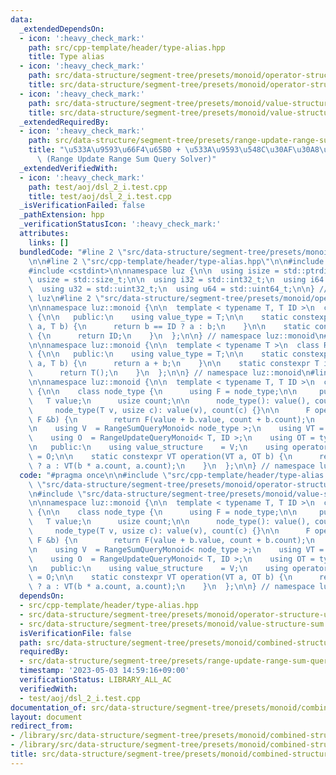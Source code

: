 ```yaml
---
data:
  _extendedDependsOn:
  - icon: ':heavy_check_mark:'
    path: src/cpp-template/header/type-alias.hpp
    title: Type alias
  - icon: ':heavy_check_mark:'
    path: src/data-structure/segment-tree/presets/monoid/operator-structure-update.hpp
    title: src/data-structure/segment-tree/presets/monoid/operator-structure-update.hpp
  - icon: ':heavy_check_mark:'
    path: src/data-structure/segment-tree/presets/monoid/value-structure-sum.hpp
    title: src/data-structure/segment-tree/presets/monoid/value-structure-sum.hpp
  _extendedRequiredBy:
  - icon: ':heavy_check_mark:'
    path: src/data-structure/segment-tree/presets/range-update-range-sum-query-solver.hpp
    title: "\u533A\u9593\u66F4\u65B0 + \u533A\u9593\u548C\u30AF\u30A8\u30EA solver\
      \ (Range Update Range Sum Query Solver)"
  _extendedVerifiedWith:
  - icon: ':heavy_check_mark:'
    path: test/aoj/dsl_2_i.test.cpp
    title: test/aoj/dsl_2_i.test.cpp
  _isVerificationFailed: false
  _pathExtension: hpp
  _verificationStatusIcon: ':heavy_check_mark:'
  attributes:
    links: []
  bundledCode: "#line 2 \"src/data-structure/segment-tree/presets/monoid/combined-structure-update-sum.hpp\"\
    \n\n#line 2 \"src/cpp-template/header/type-alias.hpp\"\n\n#include <cstddef>\n\
    #include <cstdint>\n\nnamespace luz {\n\n  using isize = std::ptrdiff_t;\n  using\
    \ usize = std::size_t;\n\n  using i32 = std::int32_t;\n  using i64 = std::int64_t;\n\
    \  using u32 = std::uint32_t;\n  using u64 = std::uint64_t;\n\n} // namespace\
    \ luz\n#line 2 \"src/data-structure/segment-tree/presets/monoid/operator-structure-update.hpp\"\
    \n\nnamespace luz::monoid {\n\n  template < typename T, T ID >\n  class RangeUpdateQueryMonoid\
    \ {\n\n   public:\n    using value_type = T;\n\n    static constexpr T operation(T\
    \ a, T b) {\n      return b == ID ? a : b;\n    }\n\n    static constexpr T identity()\
    \ {\n      return ID;\n    }\n  };\n\n} // namespace luz::monoid\n#line 2 \"src/data-structure/segment-tree/presets/monoid/value-structure-sum.hpp\"\
    \n\nnamespace luz::monoid {\n\n  template < typename T >\n  class RangeSumQueryMonoid\
    \ {\n\n   public:\n    using value_type = T;\n\n    static constexpr T operation(T\
    \ a, T b) {\n      return a + b;\n    }\n\n    static constexpr T identity() {\n\
    \      return T();\n    }\n  };\n\n} // namespace luz::monoid\n#line 6 \"src/data-structure/segment-tree/presets/monoid/combined-structure-update-sum.hpp\"\
    \n\nnamespace luz::monoid {\n\n  template < typename T, T ID >\n  class RangeUpdateRangeSumQueryMonoid\
    \ {\n\n    class node_type {\n      using F = node_type;\n\n     public:\n   \
    \   T value;\n      usize count;\n\n      node_type(): value(), count() {}\n \
    \     node_type(T v, usize c): value(v), count(c) {}\n\n      F operator+(const\
    \ F &b) {\n        return F(value + b.value, count + b.count);\n      }\n    };\n\
    \n    using V  = RangeSumQueryMonoid< node_type >;\n    using VT = typename V::value_type;\n\
    \    using O  = RangeUpdateQueryMonoid< T, ID >;\n    using OT = typename O::value_type;\n\
    \n   public:\n    using value_structure    = V;\n    using operator_structure\
    \ = O;\n\n    static constexpr VT operation(VT a, OT b) {\n      return b == ID\
    \ ? a : VT(b * a.count, a.count);\n    }\n  };\n\n} // namespace luz::monoid\n"
  code: "#pragma once\n\n#include \"src/cpp-template/header/type-alias.hpp\"\n#include\
    \ \"src/data-structure/segment-tree/presets/monoid/operator-structure-update.hpp\"\
    \n#include \"src/data-structure/segment-tree/presets/monoid/value-structure-sum.hpp\"\
    \n\nnamespace luz::monoid {\n\n  template < typename T, T ID >\n  class RangeUpdateRangeSumQueryMonoid\
    \ {\n\n    class node_type {\n      using F = node_type;\n\n     public:\n   \
    \   T value;\n      usize count;\n\n      node_type(): value(), count() {}\n \
    \     node_type(T v, usize c): value(v), count(c) {}\n\n      F operator+(const\
    \ F &b) {\n        return F(value + b.value, count + b.count);\n      }\n    };\n\
    \n    using V  = RangeSumQueryMonoid< node_type >;\n    using VT = typename V::value_type;\n\
    \    using O  = RangeUpdateQueryMonoid< T, ID >;\n    using OT = typename O::value_type;\n\
    \n   public:\n    using value_structure    = V;\n    using operator_structure\
    \ = O;\n\n    static constexpr VT operation(VT a, OT b) {\n      return b == ID\
    \ ? a : VT(b * a.count, a.count);\n    }\n  };\n\n} // namespace luz::monoid\n"
  dependsOn:
  - src/cpp-template/header/type-alias.hpp
  - src/data-structure/segment-tree/presets/monoid/operator-structure-update.hpp
  - src/data-structure/segment-tree/presets/monoid/value-structure-sum.hpp
  isVerificationFile: false
  path: src/data-structure/segment-tree/presets/monoid/combined-structure-update-sum.hpp
  requiredBy:
  - src/data-structure/segment-tree/presets/range-update-range-sum-query-solver.hpp
  timestamp: '2023-05-03 14:59:16+09:00'
  verificationStatus: LIBRARY_ALL_AC
  verifiedWith:
  - test/aoj/dsl_2_i.test.cpp
documentation_of: src/data-structure/segment-tree/presets/monoid/combined-structure-update-sum.hpp
layout: document
redirect_from:
- /library/src/data-structure/segment-tree/presets/monoid/combined-structure-update-sum.hpp
- /library/src/data-structure/segment-tree/presets/monoid/combined-structure-update-sum.hpp.html
title: src/data-structure/segment-tree/presets/monoid/combined-structure-update-sum.hpp
---
```

